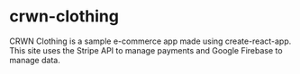 # crwn-clothing

CRWN Clothing is a sample e-commerce app made using create-react-app. This site uses the Stripe API to manage payments and Google Firebase to manage data.
